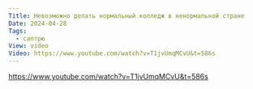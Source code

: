 ```yaml
---
Title: Невозможно делать нормальный колледж в ненормальной стране
Date: 2024-04-28
Tags:
  - саптрю
View: video
Video: https://www.youtube.com/watch?v=T1jvUmqMCvU&t=586s
---
```


https://www.youtube.com/watch?v=T1jvUmqMCvU&t=586s
